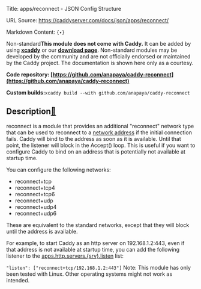 Title: apps/reconnect - JSON Config Structure

URL Source: https://caddyserver.com/docs/json/apps/reconnect/

Markdown Content:
`{▾}`

Non-standard**This module does not come with Caddy.** It can be added by using **[xcaddy](https://caddyserver.com/docs/build#xcaddy)** or our **[download page](https://caddyserver.com/download)**. Non-standard modules may be developed by the community and are not officially endorsed or maintained by the Caddy project. The documentation is shown here only as a courtesy.

**Code repository: [https://github.com/anapaya/caddy-reconnect](https://github.com/anapaya/caddy-reconnect)**

**Custom builds:**`xcaddy build --with github.com/anapaya/caddy-reconnect`

Description[🔗](https://caddyserver.com/docs/json/apps/reconnect/#docs "Direct link")
-------------------------------------------------------------------------------------

reconnect is a module that provides an additional "reconnect" network type that can be used to reconnect to a [network address](https://caddyserver.com/docs/conventions#network-addresses) if the initial connection fails. Caddy will bind to the address as soon as it is available. Until that point, the listener will block in the Accept() loop. This is useful if you want to configure Caddy to bind on an address that is potentially not available at startup time.

You can configure the following networks:

*   reconnect+tcp
*   reconnect+tcp4
*   reconnect+tcp6
*   reconnect+udp
*   reconnect+udp4
*   reconnect+udp6

These are equivalent to the standard networks, except that they will block until the address is available.

For example, to start Caddy as an http server on 192.168.1.2:443, even if that address is not available at startup time, you can add the following listener to the [apps.http.servers.{srv}.listen](https://caddyserver.com/docs/json/apps/http/servers/listen/) list:

`"listen": ["reconnect+tcp/192.168.1.2:443"]`
Note: This module has only been tested with Linux. Other operating systems might not work as intended.
